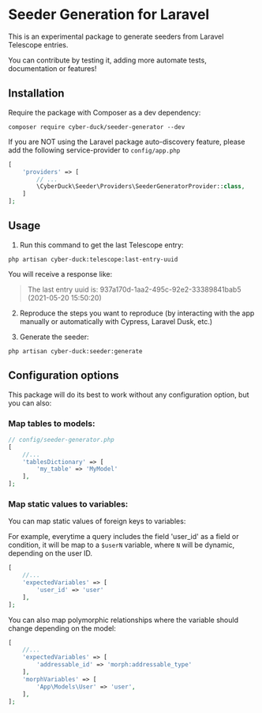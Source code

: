 # Seeder Generation for Laravel

This is an experimental package to generate seeders from Laravel Telescope entries.

You can contribute by testing it, adding more automate tests, documentation or features!

## Installation

Require the package with Composer as a dev dependency:

`composer require cyber-duck/seeder-generator --dev`

If you are NOT using the Laravel package auto-discovery feature, please add the following service-provider to `config/app.php`

```php
[
    'providers' => [
        // ...
        \CyberDuck\Seeder\Providers\SeederGeneratorProvider::class,
    ]
];
```

## Usage

1. Run this command to get the last Telescope entry:

`php artisan cyber-duck:telescope:last-entry-uuid`

You will receive a response like:

> The last entry uuid is: 937a170d-1aa2-495c-92e2-33389841bab5 (2021-05-20 15:50:20)

2. Reproduce the steps you want to reproduce (by interacting with the app manually or automatically with Cypress, Laravel Dusk, etc.)

3. Generate the seeder:

`php artisan cyber-duck:seeder:generate`

## Configuration options

This package will do its best to work without any configuration option, but you can also:

### Map tables to models:

```php
// config/seeder-generator.php
[
    //...
    'tablesDictionary' => [
        'my_table' => 'MyModel'
    ],
];
```

### Map static values to variables:

You can map static values of foreign keys to variables:

For example, everytime a query includes the field 'user_id' as a field or condition, it will be map to a `$userN` variable, where `N` will be dynamic, depending on the user ID.

```php
[
    //...
    'expectedVariables' => [
        'user_id' => 'user'
    ],
];
```

You can also map polymorphic relationships where the variable should change depending on the model:

```php
[
    //...
    'expectedVariables' => [
        'addressable_id' => 'morph:addressable_type'
    ],
    'morphVariables' => [
        'App\Models\User' => 'user',
    ],
];
```
